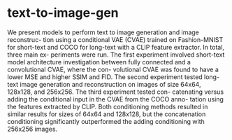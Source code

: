 # text-to-image-gen

We present models to perform text to image generation and image reconstruc-
tion using a conditional VAE (CVAE) trained on Fashion-MNIST for short-text
and COCO for long-text with a CLIP feature extractor. In total, three main ex-
periments were run. The first experiment involved short-text model architecture
investigation between fully connected and a convolutional CVAE, where the con-
volutional CVAE was found to have a lower MSE and higher SSIM and FID.
The second experiment tested long-text image generation and reconstruction on
images of size 64x64, 128x128, and 256x256. The third experiment tested con-
catenating versus adding the conditional input in the CVAE from the COCO anno-
tation using the features extracted by CLIP. Both conditioning methods resulted in
similar results for sizes of 64x64 and 128x128, but the concatenation conditioning
significantly outperformed the adding conditioning with 256x256 images.
